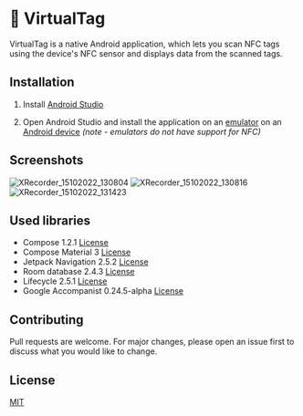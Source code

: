 # 🔑  VirtualTag

VirtualTag is a native Android application, which lets you scan NFC tags using the device's NFC sensor and displays data from the scanned tags.

## Installation

1. Install [Android Studio](https://developer.android.com/studio/install)

2. Open Android Studio and install the application on an [emulator](https://developer.android.com/studio/run/emulator) on an [Android device](https://developer.android.com/studio/run/device) *(note - emulators do not have support for NFC)*

## Screenshots

![XRecorder_15102022_130804](https://user-images.githubusercontent.com/91802386/195981295-59974d78-7376-44da-8cd3-8657a612173b.jpg)
![XRecorder_15102022_130816](https://user-images.githubusercontent.com/91802386/195981302-f3bc243b-a4fe-429c-b06f-5a5e38d6a9c5.jpg)
![XRecorder_15102022_131423](https://user-images.githubusercontent.com/91802386/195981308-23f2a0c4-5672-41e2-9e0e-f211c1074f7e.png)

## Used libraries

- Compose 1.2.1 [License](https://developer.android.com/license)
- Compose Material 3 [License](https://developer.android.com/license)
- Jetpack Navigation 2.5.2 [License](https://developer.android.com/license)
- Room database 2.4.3 [License](https://developer.android.com/license)
- Lifecycle 2.5.1 [License](https://developer.android.com/license)
- Google Accompanist 0.24.5-alpha [License](https://github.com/google/accompanist/blob/main/LICENSE)

## Contributing
Pull requests are welcome. For major changes, please open an issue first to discuss what you would like to change.

## License
[MIT](https://choosealicense.com/licenses/mit/)
